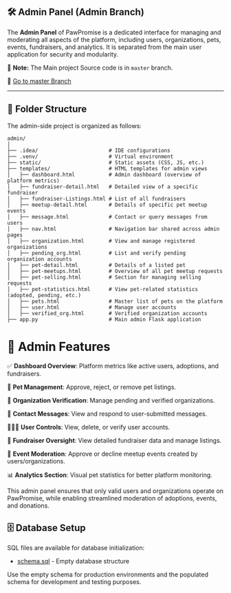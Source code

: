 ## 🛠️ Admin Panel (Admin Branch)

The **Admin Panel** of PawPromise is a dedicated interface for managing and moderating all aspects of the platform, including users, organizations, pets, events, fundraisers, and analytics. It is separated from the main user application for security and modularity.

📌 **Note:** The Main project Source code is in  `master` branch.

🔗 [Go to master Branch](https://github.com/kalp26/PawPromise-eAdoption/tree/master)

---

## 📁 Folder Structure

The admin-side project is organized as follows:

```plaintext
admin/
│
├── .idea/                       # IDE configurations
├── .venv/                       # Virtual environment
├── static/                      # Static assets (CSS, JS, etc.)
├── templates/                   # HTML templates for admin views
│   ├── dashboard.html           # Admin dashboard (overview of platform metrics)
│   ├── fundraiser-detail.html   # Detailed view of a specific fundraiser
│   ├── fundraiser-Listings.html # List of all fundraisers
│   ├── meetup-detail.html       # Details of specific pet meetup events
│   ├── message.html             # Contact or query messages from users
│   ├── nav.html                 # Navigation bar shared across admin pages
│   ├── organization.html        # View and manage registered organizations
│   ├── pending_org.html         # List and verify pending organization accounts
│   ├── pet-detail.html          # Details of a listed pet
│   ├── pet-meetups.html         # Overview of all pet meetup requests
│   ├── pet-selling.html         # Section for managing selling requests
│   ├── pet-statistics.html      # View pet-related statistics (adopted, pending, etc.)
│   ├── pets.html                # Master list of pets on the platform
│   ├── user.html                # Manage user accounts
│   ├── verified_org.html        # Verified organization accounts
├── app.py                       # Main admin Flask application
```
# 🧩 Admin Features

✅ **Dashboard Overview**: Platform metrics like active users, adoptions, and fundraisers.

🐾 **Pet Management**: Approve, reject, or remove pet listings.

🏥 **Organization Verification**: Manage pending and verified organizations.

💌 **Contact Messages**: View and respond to user-submitted messages.

🧑‍🤝‍🧑 **User Controls**: View, delete, or verify user accounts.

💸 **Fundraiser Oversight**: View detailed fundraiser data and manage listings.

📅 **Event Moderation**: Approve or decline meetup events created by users/organizations.

📊 **Analytics Section**: Visual pet statistics for better platform monitoring.

This admin panel ensures that only valid users and organizations operate on PawPromise, while enabling streamlined moderation of adoptions, events, and donations.

## 🗄️ Database Setup

SQL files are available for database initialization:

- [schema.sql](https://github.com/kalp26/PawPromise-eAdoption/blob/admin/pawpromise_without_data.sql) - Empty database structure


Use the empty schema for production environments and the populated schema for development and testing purposes.
